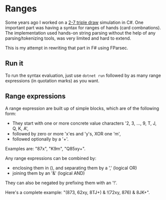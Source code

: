 # Ranges
Some years ago I worked on a [2-7 triple draw](https://en.wikipedia.org/wiki/Lowball_(poker)#Deuce-to-seven) simulation in C#. One important part was having a syntax for ranges of hands (card combnations). The implementation used hands-on string parsing without the help of any parsing/tokenizing tools, was very limited and hard to extend.

This is my attempt in rewriting that part in F# using FParsec.

## Run it
To run the syntax evaluation, just use `dotnet run` followed by as many range expressions (in quotation marks) as you want.

## Range expressions
A range expression are built up of simple blocks, which are of the following form:
* They start with one or more concrete value characters '2, 3, ..., 9, T, J, Q, K, A',
* followed by zero or more 'x'es and 'y's, XOR one 'm',
* followed optionally by a '+'.

Examples are: "87x", "K9m", "Q85xy+".

Any range expressions can be combined by:
* enclosing them in (), and separating them by a ',' (logical OR)
* joining them by an '&' (logical AND)

They can also be negated by prefixing them with an '!'.

Here's a complete example: "(873, 62xy, 8TJ+) & !(72xy, 876) & 8JK+".
